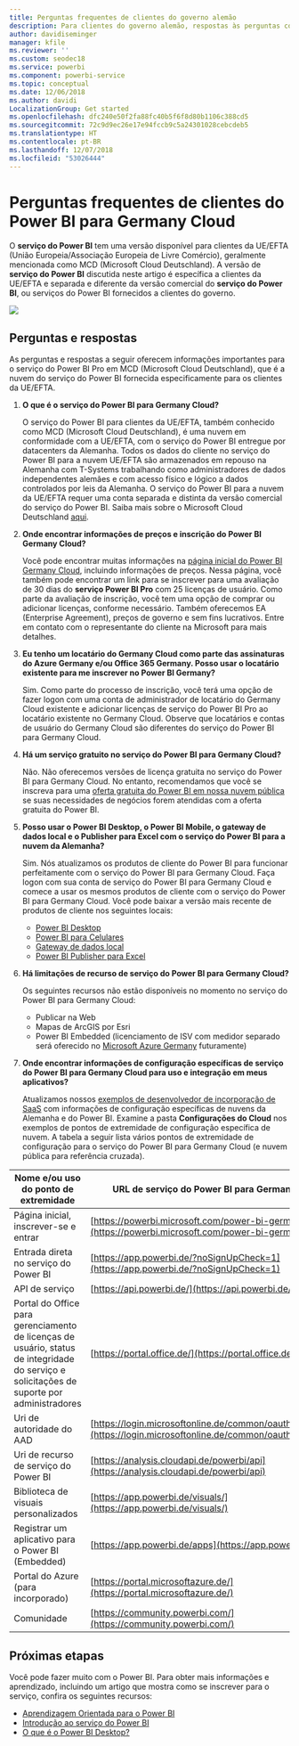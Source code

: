 ```yaml
---
title: Perguntas frequentes de clientes do governo alemão
description: Para clientes do governo alemão, respostas às perguntas comuns sobre o serviço do Power BI do governo alemão
author: davidiseminger
manager: kfile
ms.reviewer: ''
ms.custom: seodec18
ms.service: powerbi
ms.component: powerbi-service
ms.topic: conceptual
ms.date: 12/06/2018
ms.author: davidi
LocalizationGroup: Get started
ms.openlocfilehash: dfc240e50f2fa88fc40b5f6f8d80b1106c388cd5
ms.sourcegitcommit: 72c9d9ec26e17e94fccb9c5a24301028cebcdeb5
ms.translationtype: HT
ms.contentlocale: pt-BR
ms.lasthandoff: 12/07/2018
ms.locfileid: "53026444"
---
```

# <a name="frequently-asked-questions-for-power-bi-for-germany-cloud-customers"></a>Perguntas frequentes de clientes do Power BI para Germany Cloud
O **serviço do Power BI** tem uma versão disponível para clientes da UE/EFTA (União Europeia/Associação Europeia de Livre Comércio), geralmente mencionada como MCD (Microsoft Cloud Deutschland). A versão de **serviço do Power BI** discutida neste artigo é específica a clientes da UE/EFTA e separada e diferente da versão comercial do **serviço do Power BI**, ou serviços do Power BI fornecidos a clientes do governo.

![](media/service-govde-faq/govde-faq_01.png)

## <a name="questions-and-answers"></a>Perguntas e respostas

As perguntas e respostas a seguir oferecem informações importantes para o serviço do Power BI Pro em MCD (Microsoft Cloud Deutschland), que é a nuvem do serviço do Power BI fornecida especificamente para os clientes da UE/EFTA.

1. **O que é o serviço do Power BI para Germany Cloud?**
   
   O serviço do Power BI para clientes da UE/EFTA, também conhecido como MCD (Microsoft Cloud Deutschland), é uma nuvem em conformidade com a UE/EFTA, com o serviço do Power BI entregue por datacenters da Alemanha. Todos os dados do cliente no serviço do Power BI para a nuvem UE/EFTA são armazenados em repouso na Alemanha com T-Systems trabalhando como administradores de dados independentes alemães e com acesso físico e lógico a dados controlados por leis da Alemanha. O serviço do Power BI para a nuvem da UE/EFTA requer uma conta separada e distinta da versão comercial do serviço do Power BI. Saiba mais sobre o Microsoft Cloud Deutschland [aqui](https://www.microsoft.com/trustcenter/cloudservices/nationalcloud).
2. **Onde encontrar informações de preços e inscrição do Power BI Germany Cloud?**
   
   Você pode encontrar muitas informações na [página inicial do Power BI Germany Cloud](https://powerbi.microsoft.com/power-bi-germany/), incluindo informações de preços. Nessa página, você também pode encontrar um link para se inscrever para uma avaliação de 30 dias do **serviço Power BI Pro** com 25 licenças de usuário. Como parte da avaliação de inscrição, você tem uma opção de comprar ou adicionar licenças, conforme necessário. Também oferecemos EA (Enterprise Agreement), preços de governo e sem fins lucrativos. Entre em contato com o representante do cliente na Microsoft para mais detalhes.
3. **Eu tenho um locatário do Germany Cloud como parte das assinaturas do Azure Germany e/ou Office 365 Germany. Posso usar o locatário existente para me inscrever no Power BI Germany?**
   
   Sim. Como parte do processo de inscrição, você terá uma opção de fazer logon com uma conta de administrador de locatário do Germany Cloud existente e adicionar licenças de serviço do Power BI Pro ao locatário existente no Germany Cloud. Observe que locatários e contas de usuário do Germany Cloud são diferentes do serviço do Power BI para Germany Cloud.
4. **Há um serviço gratuito no serviço do Power BI para Germany Cloud?**
   
   Não. Não oferecemos versões de licença gratuita no serviço do Power BI para Germany Cloud. No entanto, recomendamos que você se inscreva para uma [oferta gratuita do Power BI em nossa nuvem pública](https://powerbi.microsoft.com/get-started/) se suas necessidades de negócios forem atendidas com a oferta gratuita do Power BI.
5. **Posso usar o Power BI Desktop, o Power BI Mobile, o gateway de dados local e o Publisher para Excel com o serviço do Power BI para a nuvem da Alemanha?**
   
   Sim. Nós atualizamos os produtos de cliente do Power BI para funcionar perfeitamente com o serviço do Power BI para Germany Cloud. Faça logon com sua conta de serviço do Power BI para Germany Cloud e comece a usar os mesmos produtos de cliente com o serviço do Power BI para Germany Cloud. Você pode baixar a versão mais recente de produtos de cliente nos seguintes locais:
   
   * [Power BI Desktop](https://powerbi.microsoft.com/desktop/)
   * [Power BI para Celulares](https://powerbi.microsoft.com/mobile/)
   * [Gateway de dados local](https://powerbi.microsoft.com/gateway/)
   * [Power BI Publisher para Excel](https://powerbi.microsoft.com/excel-dashboard-publisher/)
6. **Há limitações de recurso de serviço do Power BI para Germany Cloud?**
   
   Os seguintes recursos não estão disponíveis no momento no serviço do Power BI para Germany Cloud:
   
   * Publicar na Web
   * Mapas de ArcGIS por Esri
   * Power BI Embedded (licenciamento de ISV com medidor separado será oferecido no [Microsoft Azure Germany](https://azure.microsoft.com/overview/clouds/germany/) futuramente)
7. **Onde encontrar informações de configuração específicas de serviço do Power BI para Germany Cloud para uso e integração em meus aplicativos?**
   
   Atualizamos nossos [exemplos de desenvolvedor de incorporação de SaaS](https://github.com/Microsoft/PowerBI-Developer-Samples) com informações de configuração específicas de nuvens da Alemanha e do Power BI. Examine a pasta **Configurações do Cloud** nos exemplos de pontos de extremidade de configuração específica de nuvem. A tabela a seguir lista vários pontos de extremidade de configuração para o serviço do Power BI para Germany Cloud (e nuvem pública para referência cruzada).

| **Nome e/ou uso do ponto de extremidade** | **URL de serviço do Power BI para Germany Cloud** | **URL equivalente na nuvem pública (para referência cruzada)** |
| --- | --- | --- |
| Página inicial, inscrever-se e entrar |[https://powerbi.microsoft.com/power-bi-germany/](https://powerbi.microsoft.com/power-bi-germany/) |[https://powerbi.microsoft.com/](https://powerbi.microsoft.com/) |
| Entrada direta no serviço do Power BI |[https://app.powerbi.de/?noSignUpCheck=1](https://app.powerbi.de/?noSignUpCheck=1) |[https://app.powerbi.com/?noSignUpCheck=1](https://app.powerbi.com/?noSignUpCheck=1) |
| API de serviço |[https://api.powerbi.de/](https://api.powerbi.de/) |[https://api.powerbi.com/](https://api.powerbi.com/) |
| Portal do Office para gerenciamento de licenças de usuário, status de integridade do serviço e solicitações de suporte por administradores |[https://portal.office.de/](https://portal.office.de/) |[https://portal.office.com/](https://portal.office.com/) |
| Uri de autoridade do AAD |[https://login.microsoftonline.de/common/oauth2/authorize/](https://login.microsoftonline.de/common/oauth2/authorize/) |[https://login.microsoftonline.com/common/oauth2/authorize/](https://login.microsoftonline.com/common/oauth2/authorize/) |
| Uri de recurso de serviço do Power BI |[https://analysis.cloudapi.de/powerbi/api](https://analysis.cloudapi.de/powerbi/api) |[https://analysis.windows.net/powerbi/api](https://analysis.windows.net/powerbi/api) |
| Biblioteca de visuais personalizados |[https://app.powerbi.de/visuals/](https://app.powerbi.de/visuals/) |[https://app.powerbi.com/visuals/](https://app.powerbi.com/visuals/) |
| Registrar um aplicativo para o Power BI (Embedded) |[https://app.powerbi.de/apps](https://app.powerbi.de/apps) |[https://app.powerbi.com/apps](https://app.powerbi.com/apps) |
| Portal do Azure (para incorporado) |[https://portal.microsoftazure.de/](https://portal.microsoftazure.de/) |[https://portal.azure.com/](https://portal.azure.com/) |
| Comunidade |[https://community.powerbi.com/](https://community.powerbi.com/) |[https://community.powerbi.com/](https://community.powerbi.com/) |

## <a name="next-steps"></a>Próximas etapas
Você pode fazer muito com o Power BI. Para obter mais informações e aprendizado, incluindo um artigo que mostra como se inscrever para o serviço, confira os seguintes recursos:

* [Aprendizagem Orientada para o Power BI](guided-learning/gettingstarted.yml?tutorial-step=1)
* [Introdução ao serviço do Power BI](service-get-started.md)
* [O que é o Power BI Desktop?](desktop-what-is-desktop.md)

